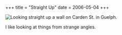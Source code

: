 +++
title = "Straight Up"
date = 2006-05-04
+++

![Looking straight up a wall on Carden St. in Guelph.](/photos/StraightUp.jpg)

I like looking at things from strange angles.
